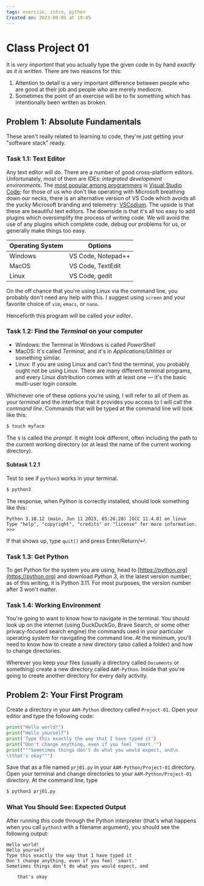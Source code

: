 ```yaml
---
tags: exercise, intro, python
Created on: 2023-09-05 at 19:45
---
```

# Class Project 01
It is _very important_ that you actually type the given code in by hand _exactly as it is written_. There are two reasons for this:

1. Attention to detail is a very important difference between people who are good at their job and people who are merely mediocre.
2. Sometimes the point of an exercise will be to fix something which has intentionally been written as broken.

## Problem 1: Absolute Fundamentals

These aren't really related to learning to code, they're just getting your "software stack" ready.

### Task 1.1: Text Editor

Any text editor will do. There are a number of good cross-platform editors. Unfortunately, most of them are IDEs: _integrated development environments_. The [most popular among programmers](https://survey.stackoverflow.co/2023/#section-most-popular-technologies-integrated-development-environment) is [Visual Studio Code](https://github.com/microsoft/vscode); for those of us who don't like operating with Microsoft breathing down our necks, there is an alternative version of VS Code which avoids all the yucky Microsoft branding and telemetry: [VSCodium](https://vscodium.com/). The upside is that these are beautiful text editors. The downside is that it's all too easy to add plugins which oversimplify the process of writing code. We will avoid the use of any plugins which complete code, debug our problems for us, or generally make things too easy.

| Operating System | Options            |
| ---------------- | ------------------ |
| Windows          | VS Code, Notepad++ |
| MacOS            | VS Code, TextEdit  |
| Linux            | VS Code, gedit     |

On the off chance that you're using Linux via the command line, you probably don't need any help with this. I suggest using `screen` and your favorite choice of `vim`, `emacs`, or `nano`.

Henceforth this program will be called your _editor_.

### Task 1.2: Find the _Terminal_ on your computer

- Windows: the Terminal in Windows is called _PowerShell_
- MacOS: It's called _Terminal_, and it's in _Applications/Utilities_ or something similar.
- Linux: If you are using Linux and can't find the terminal, you probably ought not be using Linux. There are many different terminal programs, and every Linux distribution comes with at least one &mdash; it's the basic multi-user login console.

Whichever one of these options you're using, I will refer to all of them as your _terminal_ and the interface that it provides you access to I will call the _command line_. Commands that will be typed at the command line will look like this:

```bash
$ touch myface
```

The `$` is called the _prompt_. It might look different, often including the path to the current working directory (or at least the name of the current working directory).

#### Subtask 1.2.1

Test to see if `python3` works in your terminal.

```bash
$ python3
```

The response, when Python is correctly installed, should look something like this:

```
Python 3.10.12 (main, Jun 11 2023, 05:26:28) [GCC 11.4.0] on linux
Type "help", "copyright", "credits" or "license" for more information.
>>>
```

If that shows up, type `quit()` and press Enter/Return/&crarr;.

### Task 1.3: Get Python

To get Python for the system you are using, head to [https://python.org](https://python.org) and download _Python 3_, in the latest version number; as of this writing, it is Python 3.11. For most purposes, the version number after 3 won't matter.

### Task 1.4: Working Environment

You're going to want to know how to navigate in the terminal. You should look up on the internet (using DuckDuckGo, Brave Search, or some other privacy-focused search engine) the commands used in your particular operating system for navigating the command line. At the minimum, you'll need to know how to create a new directory (also called a folder) and how to change directories.

Wherever you keep your files (usually a directory called `Documents` or something) create a new directory called `AAM-Python`. Inside that you're going to create another directory for every daily activity.

## Problem 2: Your First Program

Create a directory in your `AAM-Python` directory called `Project-01`. Open your editor and type the following code:

```Python
print("Hello world!")
print("Hello yourself")
print('Type this exactly the way that I have typed it')
print("Don't change anything, even if you feel 'smart.'")
print("""Sometimes things don't do what you would expect, and\n
\tthat's okay""")
```

Save that as a file named `prj01.py` in your `AAM-Python/Project-01` directory. Open your terminal and change directories to your `AAM-Python/Project-01` directory. At the command line, type

```bash
$ python3 prj01.py
```

### What You Should See: Expected Output

After running this code through the Python interpreter (that's what happens when you call `python3` with a filename argument), you should see the following output:

```
Hello world!
Hello yourself
Type this exactly the way that I have typed it
Don't change anything, even if you feel 'smart.'
Sometimes things don't do what you would expect, and

	that's okay
```